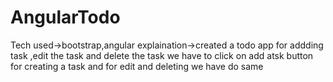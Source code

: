 # AngularTodo
Tech used->bootstrap,angular
explaination->created a todo app for addding task ,edit the task and delete the task
we have to click on add atsk button for creating  a task and for edit and deleting we have do same
